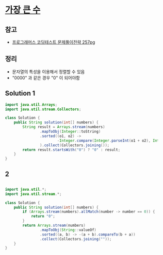 # [가장 큰 수](https://school.programmers.co.kr/learn/courses/30/lessons/42746)

## 참고

- [프로그래머스 코딩테스트 문제풀이전략 257pg](https://github.com/gilbutITbook/080337/blob/main/7장/가장큰수.java)

## 정리

- 문자열의 특성을 이용해서 정렬할 수 있음
- "0000" 과 같은 경우 "0" 이 되어야함

## Solution 1

```java
import java.util.Arrays;
import java.util.stream.Collectors;

class Solution {
    public String solution(int[] numbers) {
        String result = Arrays.stream(numbers)
                .mapToObj(Integer::toString)
                .sorted((o1, o2) ->
                        -Integer.compare(Integer.parseInt(o1 + o2), Integer.parseInt(o2 + o1))
                ).collect(Collectors.joining());
        return result.startsWith("0") ? "0" : result;
    }
}
```

## 2

```java

import java.util.*;
import java.util.stream.*;

class Solution {
    public String solution(int[] numbers) {
        if (Arrays.stream(numbers).allMatch(number -> number == 0)) {
            return "0";
        }
        return Arrays.stream(numbers)
                .mapToObj(String::valueOf)
                .sorted((a, b) -> -(a + b).compareTo(b + a))
                .collect(Collectors.joining(""));
    }
}
```
